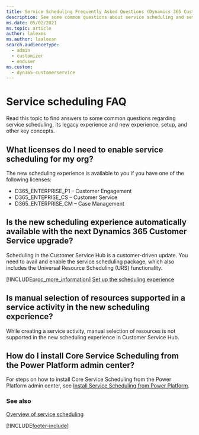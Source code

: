 ```yaml
---
title: Service Scheduling Frequently Asked Questions (Dynamics 365 Customer Service) | MicrosoftDocs
description: See some common questions about service scheduling and setting it up in Dynamics 365 Customer Service
ms.date: 05/02/2021
ms.topic: article
author: lalexms
ms.author: laalexan
search.audienceType: 
  - admin
  - customizer
  - enduser
ms.custom: 
  - dyn365-customerservice
---
```


#  Service scheduling FAQ

Read this topic to find answers to some common questions regarding service scheduling, its legacy experience and new experience, setup, and other key concepts.

## What licenses do I need to enable service scheduling for my org?
 
The new scheduling experience is available to you if you have one of the following licenses:

- D365_ENTERPRISE_P1 – Customer Engagement
- D365_ENTEPRISE_CS – Customer Service
- D365_ENTERPRISE_CM – Case Management


## Is the new scheduling experience automatically available with the next Dynamics 365 Customer Service upgrade?

Scheduling in the Customer Service Hub is a customer-driven update. You need to avail and enable the service scheduling package, which also includes the Universal Resource Scheduling (URS) functionality. 

[!INCLUDE[proc_more_information](../includes/proc-more-information.md)] [Set up the scheduling experience](scheduling-experience.md)


## Is manual selection of resources supported in a service activity in the new scheduling experience?

While creating a service activity, manual selection of resources is not supported in the new scheduling experience in Customer Service Hub.


## How do I install Core Service Scheduling from the Power Platform admin center?

For steps on how to install Core Service Scheduling from the Power Platform admin center, see [Install Service Scheduling from Power Platform](install-service-scheduling-from-power-platform.md).

### See also

[Overview of service scheduling](basics-service-service-scheduling.md)




[!INCLUDE[footer-include](../../includes/footer-banner.md)]
